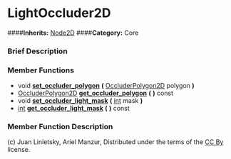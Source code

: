 #  LightOccluder2D  
####**Inherits:** [Node2D](class_node2d)
####**Category:** Core

###  Brief Description  


###  Member Functions 
  * void  **[set&#95;occluder&#95;polygon](#set_occluder_polygon)**  **(** [OccluderPolygon2D](class_occluderpolygon2d) polygon  **)**
  * [OccluderPolygon2D](class_occluderpolygon2d)  **[get&#95;occluder&#95;polygon](#get_occluder_polygon)**  **(** **)** const
  * void  **[set&#95;occluder&#95;light&#95;mask](#set_occluder_light_mask)**  **(** [int](class_int) mask  **)**
  * [int](class_int)  **[get&#95;occluder&#95;light&#95;mask](#get_occluder_light_mask)**  **(** **)** const

###  Member Function Description  


(c) Juan Linietsky, Ariel Manzur, Distributed under the terms of the [CC By](https://creativecommons.org/licenses/by/3.0/legalcode) license.
